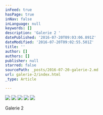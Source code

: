 ```yaml
---
inFeed: true
hasPage: true
inNav: false
inLanguage: null
keywords: []
description: 'Galerie 2 '
datePublished: '2016-07-20T09:03:06.891Z'
dateModified: '2016-07-20T09:02:55.501Z'
title: ''
author: []
authors: []
publisher: null
starred: false
sourcePath: _posts/2016-07-20-galerie-2.md
url: galerie-2/index.html
_type: Article

---
```

![](https://the-grid-user-content.s3-us-west-2.amazonaws.com/59f8b5d9-df66-4a6d-b3ed-3b9a6261d1f8.jpg)
![](https://the-grid-user-content.s3-us-west-2.amazonaws.com/5c117239-d253-487c-8e31-dbebc7d06539.jpg)
![](https://the-grid-user-content.s3-us-west-2.amazonaws.com/f8ff1e68-c3ba-4f66-b7d6-b6e360485cf2.jpg)
![](https://the-grid-user-content.s3-us-west-2.amazonaws.com/bcb7d305-e2ad-4ca2-8ae8-05e9534f6ddc.jpg)
![](https://the-grid-user-content.s3-us-west-2.amazonaws.com/6afc6c08-27ae-46bf-8f44-7750bd5897ae.jpg)

Galerie 2